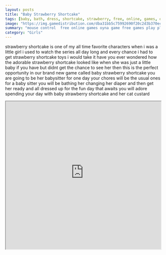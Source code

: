 ```yaml
---
layout: posts
title: "Baby Strawberry Shortcake"
tags: [baby, bath, dress, shortcake, strawberry, free, online, games, oyna, game, free, games, play, play, games]
image: "https://img.gamedistribution.com/dba31bb5c75992690f20c2d3b370ec7c.jpg"
summary: "mouse control  free online games oyna game free games play play games"
category: "Girls"
---
```


strawberry shortcake is one of my all time favorite characters when i was a little girl i used to watch the series all day long and every chance i had to get strawberry shortcake toys i would take it have you ever wondered how the adorable strawberry shortcake looked like when she was just a little baby if you have but didnt get the chance to see her then this is the perfect opportunity in our brand new game called baby strawberry shortcake you are going to be her babysitter for one day your chores will be the usual ones for a baby sitter you will be bathing her changing her diaper and then get her ready and all dressed up for the fun day that awaits you will adore spending your day with baby strawberry shortcake and her cat custard

<iframe width="100%" height="480px;" src="https://flash.gamedistribution.com?game=dba31bb5c75992690f20c2d3b370ec7c"></iframe>